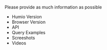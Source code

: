 Please provide as much information as possible

* Humio Version
* Browser Version
* API
* Query Examples
* Screeshots
* Videos
